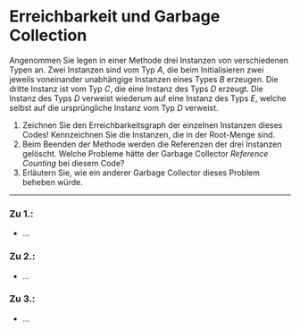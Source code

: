 # Erreichbarkeit und Garbage Collection
Angenommen Sie legen in einer Methode drei Instanzen von verschiedenen Typen an. Zwei Instanzen sind vom Typ _A_, die beim Initialisieren zwei jeweils voneinander unabhängige Instanzen eines Types _B_ erzeugen. Die dritte Instanz ist vom Typ _C_, die eine Instanz des Typs _D_ erzeugt. Die Instanz des Typs _D_ verweist wiederum auf eine Instanz des Typs _E_, welche selbst auf die ursprüngliche Instanz vom Typ _D_ verweist.
1. Zeichnen Sie den Erreichbarkeitsgraph der einzelnen Instanzen dieses Codes! Kennzeichnen Sie die Instanzen, die in der Root-Menge sind.
2. Beim Beenden der Methode werden die Referenzen der drei Instanzen gelöscht. Welche Probleme hätte der Garbage Collector _Reference Counting_ bei diesem Code?
3. Erläutern Sie, wie ein anderer Garbage Collector dieses Problem beheben würde.
---
### Zu 1.:
- ...
### Zu 2.:
- ...
### Zu 3.:
- ...
